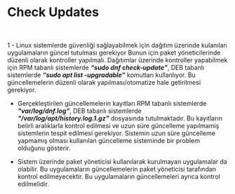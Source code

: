 <h1> Check Updates </h1>
</br>

1 - Linux sistemlerde güvenliği sağlayabilmek için dağıtım üzerinde kulanılan uygulamaların güncel tutulması gerekiyor Bunun için paket yöneticilerinde düzenli olarak kontroller yapılmalı. 
Dağıtımlar üzerinde kontroller yapabilmek için RPM tabanlı sistemlerde ***“sudo dnf check-update”***, DEB tabanlı sistemlerde ***“sudo apt list -upgradable”*** komutları kullanlıyor. Bu güncellemelerin düzenli olarak yapılması/otomatize hale getirilmesi gerekiyor. 
* Gerçekleştirilen güncellemelerin kayıtları RPM tabanlı sistemlerde ***"var/log/dnf.log"***, DEB tabanlı sistemlerde ***"/var/log/apt/history.log.1.gz"*** dosyasında tutulmaktadır. Bu kayıtların belirli aralıklarla kontrol edilmesi ve uzun süre güncelleme yapılmamiş sistemlerin tespit edilmesi gerekiyor. Sistemin uzun süre güncelleme yapmamış olması kullanılan  güncelleme sisteminde bir problem olduğunu gösterir.

*	Sistem üzerinde paket yöneticisi kullanılarak kurulmayan uygulamalar da olabilir. Bu uygulamaların güncellemelerin paket yöneticisi tarafından kontrol edilmeyecektir. Bu uygulamaların güncellemeleri ayrıca kontrol edilmelidir.


 </br></br>
 
 
